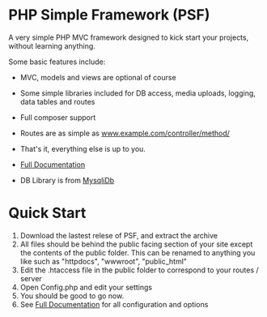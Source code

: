 # PHP Simple Framework (PSF)
A very simple PHP MVC framework designed to kick start your projects, without learning anything. 

Some basic features include:

- MVC, models and views are optional of course
- Some simple libraries included for DB access, media uploads, logging, data tables and routes
- Full composer support
- Routes are as simple as www.example.com/controller/method/
- That's it, everything else is up to you.

- [Full Documentation](https://webtronic.ie/psf)
- DB Library is from [MysqliDb](https://github.com/ThingEngineer/PHP-MySQLi-Database-Class)


# Quick Start

1. Download the lastest relese of PSF, and extract the archive
2. All files should be behind the public facing section of your site except the contents of the public folder. This can be renamed to anything you like such as "httpdocs", "wwwroot", "public_html"
3. Edit the .htaccess file in the public folder to correspond to your routes / server
4. Open Config.php and edit your settings
5. You should be good to go now.
6. See [Full Documentation](https://webtronic.ie/psf) for all configuration and options
